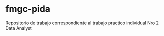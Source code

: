 # fmgc-pida
Repositorio de trabajo correspondiente al trabajo practico individual Nro 2 Data Analyst